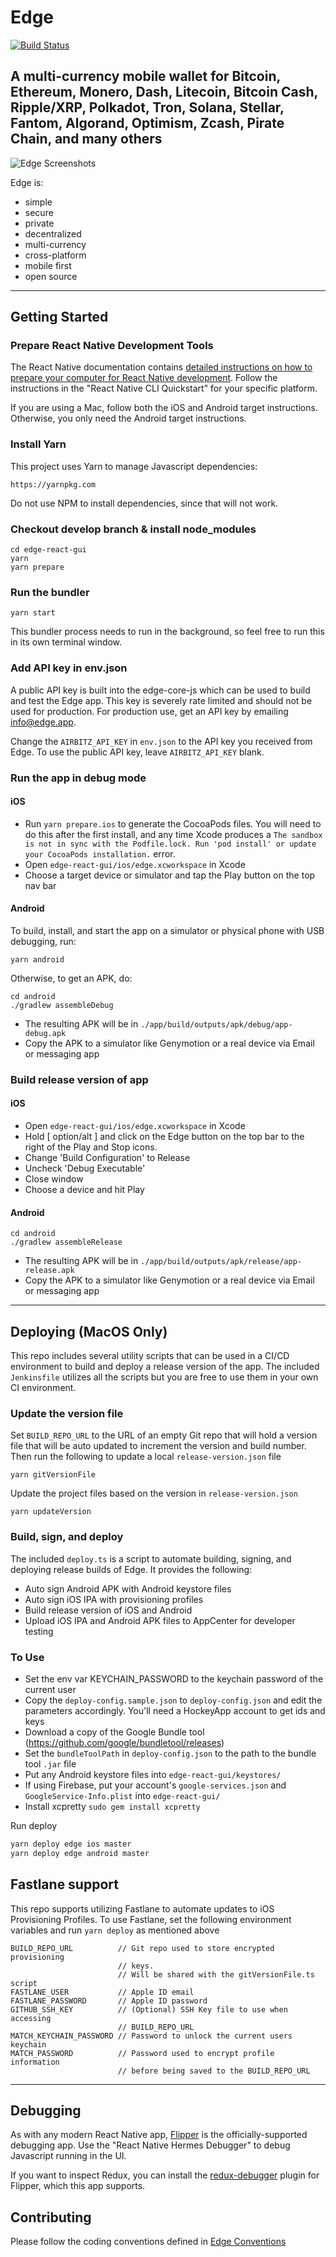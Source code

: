 # Edge

[![Build Status](https://travis-ci.com/EdgeApp/edge-react-gui.svg?branch=develop)](https://travis-ci.com/EdgeApp/edge-react-gui)

## A multi-currency mobile wallet for Bitcoin, Ethereum, Monero, Dash, Litecoin, Bitcoin Cash, Ripple/XRP, Polkadot, Tron, Solana, Stellar, Fantom, Algorand, Optimism, Zcash, Pirate Chain, and many others

![Edge Screenshots](./docs/images/readme-cover-photo.png)

Edge is:

- simple
- secure
- private
- decentralized
- multi-currency
- cross-platform
- mobile first
- open source

---

## Getting Started

### Prepare React Native Development Tools

The React Native documentation contains [detailed instructions on how to prepare your computer for React Native development](https://reactnative.dev/docs/environment-setup). Follow the instructions in the "React Native CLI Quickstart" for your specific platform.

If you are using a Mac, follow both the iOS and Android target instructions. Otherwise, you only need the Android target instructions.

### Install Yarn

This project uses Yarn to manage Javascript dependencies:

    https://yarnpkg.com

Do not use NPM to install dependencies, since that will not work.

### Checkout develop branch & install node_modules

    cd edge-react-gui
    yarn
    yarn prepare

### Run the bundler

    yarn start

This bundler process needs to run in the background, so feel free to run this in its own terminal window.

### Add API key in env.json

A public API key is built into the edge-core-js which can be used to build and test the Edge app. This key is severely rate limited and should not be used for production. For production use, get an API key by emailing info@edge.app.

Change the `AIRBITZ_API_KEY` in `env.json` to the API key you received from Edge. To use the public API key, leave `AIRBITZ_API_KEY` blank.

### Run the app in debug mode

#### iOS

- Run `yarn prepare.ios` to generate the CocoaPods files. You will need to do this after the first install, and any time Xcode produces a `The sandbox is not in sync with the Podfile.lock. Run 'pod install' or update your CocoaPods installation.` error.
- Open `edge-react-gui/ios/edge.xcworkspace` in Xcode
- Choose a target device or simulator and tap the Play button on the top nav bar

#### Android

To build, install, and start the app on a simulator or physical phone with USB debugging, run:

    yarn android

Otherwise, to get an APK, do:

    cd android
    ./gradlew assembleDebug

- The resulting APK will be in `./app/build/outputs/apk/debug/app-debug.apk`
- Copy the APK to a simulator like Genymotion or a real device via Email or messaging app

### Build release version of app

#### iOS

- Open `edge-react-gui/ios/edge.xcworkspace` in Xcode
- Hold [ option/alt ] and click on the Edge button on the top bar to the right of the Play and Stop icons.
- Change 'Build Configuration' to Release
- Uncheck 'Debug Executable'
- Close window
- Choose a device and hit Play

#### Android

    cd android
    ./gradlew assembleRelease

- The resulting APK will be in `./app/build/outputs/apk/release/app-release.apk`
- Copy the APK to a simulator like Genymotion or a real device via Email or messaging app

---

## Deploying (MacOS Only)

This repo includes several utility scripts that can be used in a CI/CD
environment to build and deploy a release version of the app. The
included `Jenkinsfile` utilizes all the scripts but you are free to
use them in your own CI environment.

### Update the version file

Set `BUILD_REPO_URL` to the URL of an empty Git repo that will hold a version
file that will be auto updated to increment the version and build number. Then
run the following to update a local `release-version.json` file

    yarn gitVersionFile

Update the project files based on the version in `release-version.json`

    yarn updateVersion

### Build, sign, and deploy

The included `deploy.ts` is a script to automate building, signing, and deploying release builds of Edge. It provides the following:

- Auto sign Android APK with Android keystore files
- Auto sign iOS IPA with provisioning profiles
- Build release version of iOS and Android
- Upload iOS IPA and Android APK files to AppCenter for developer testing

### To Use

- Set the env var KEYCHAIN_PASSWORD to the keychain password of the current user
- Copy the `deploy-config.sample.json` to `deploy-config.json` and edit the parameters accordingly. You'll need a HockeyApp account to get ids and keys
- Download a copy of the Google Bundle tool (https://github.com/google/bundletool/releases)
- Set the `bundleToolPath` in `deploy-config.json` to the path to the bundle tool `.jar` file
- Put any Android keystore files into `edge-react-gui/keystores/`
- If using Firebase, put your account's `google-services.json` and `GoogleService-Info.plist` into `edge-react-gui/`
- Install xcpretty `sudo gem install xcpretty`

Run deploy

```sh
yarn deploy edge ios master
yarn deploy edge android master
```

## Fastlane support

This repo supports utilizing Fastlane to automate updates to iOS Provisioning
Profiles. To use Fastlane, set the following environment variables and run
`yarn deploy` as mentioned above

    BUILD_REPO_URL          // Git repo used to store encrypted provisioning
                            // keys.
                            // Will be shared with the gitVersionFile.ts script
    FASTLANE_USER           // Apple ID email
    FASTLANE_PASSWORD       // Apple ID password
    GITHUB_SSH_KEY          // (Optional) SSH Key file to use when accessing
                            // BUILD_REPO_URL
    MATCH_KEYCHAIN_PASSWORD // Password to unlock the current users keychain
    MATCH_PASSWORD          // Password used to encrypt profile information
                            // before being saved to the BUILD_REPO_URL

---

## Debugging

As with any modern React Native app, [Flipper](https://fbflipper.com/) is the officially-supported debugging app. Use the "React Native Hermes Debugger" to debug Javascript running in the UI.

If you want to inspect Redux, you can install the [redux-debugger](https://github.com/jk-gan/flipper-plugin-redux-debugger) plugin for Flipper, which this app supports.

## Contributing

Please follow the coding conventions defined in [Edge Conventions](https://github.com/Airbitz/edge-conventions)
